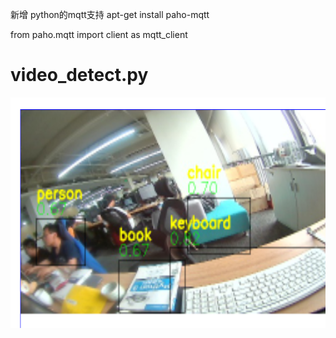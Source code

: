 新增 python的mqtt支持
apt-get install paho-mqtt


from paho.mqtt import client as mqtt_client 


# video_detect.py 
![目标检测](https://github.com/horo2016/easyMQOS/blob/main/python/1.png)

